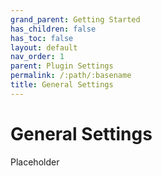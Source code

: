```yaml
---
grand_parent: Getting Started
has_children: false
has_toc: false
layout: default
nav_order: 1
parent: Plugin Settings
permalink: /:path/:basename
title: General Settings
---
```


# General Settings

Placeholder


